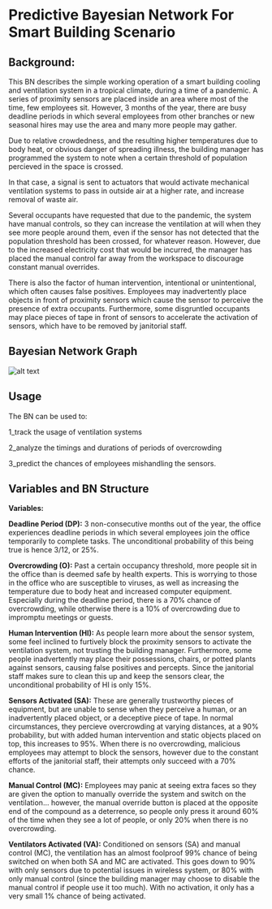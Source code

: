 # Predictive Bayesian Network For Smart Building Scenario

## Background:

This BN describes the simple working operation of a smart building cooling and ventilation system in a tropical climate, during a time of a pandemic. A series of proximity sensors are placed inside an area where most of the time, few employees sit. However, 3 months of the year, there are busy deadline periods in which several employees from other branches or new seasonal hires may use the area and many more people may gather. 

Due to relative crowdedness, and the resulting higher temperatures due to body heat, or obvious danger of spreading illness, the building manager has programmed the system to note when a certain threshold of population percieved in the space is crossed. 

In that case, a signal is sent to actuators that would activate mechanical ventilation systems to pass in outside air at a higher rate, and increase removal of waste air.

Several occupants have requested that due to the pandemic, the system have manual controls, so they can increase the ventilation at will when they see more people around them, even if the sensor has not detected that the population threshold has been crossed, for whatever reason. However, due to the increased electricity cost that would be incurred, the manager has placed the manual control far away from the workspace to discourage constant manual overrides.

There is also the factor of human intervention, intentional or unintentional, which often causes false positives. Employees may inadvertently place objects in front of proximity sensors which cause the sensor to perceive the presence of extra occupants. Furthermore, some disgruntled occupants may place pieces of tape in front of sensors to accelerate the activation of sensors, which have to be removed by janitorial staff.

## Bayesian Network Graph
![alt text](https://github.com/hammadharoonk/bayesiansmartbuilding/blob/main/graph.jpg?raw=true)


## Usage
The BN can be used to:

1_track the usage of ventilation systems

2_analyze the timings and durations of periods of overcrowding

3_predict the chances of employees mishandling the sensors.

## Variables and BN Structure

**Variables:**

**Deadline Period (DP):** 3 non-consecutive months out of the year, the office experiences deadline periods in which several employees join the office temporarily to complete tasks. The unconditional probability of this being true is hence 3/12, or 25%.

**Overcrowding (O):** Past a certain occupancy threshold, more people sit in the office than is deemed safe by health experts. This is worrying to those in the office who are susceptible to viruses, as well as increasing the temperature due to body heat and increased computer equipment. Especially during the deadline period, there is a 70% chance of overcrowding, while otherwise there is a 10% of overcrowding due to impromptu meetings or guests.

**Human Intervention (HI):** As people learn more about the sensor system, some feel inclined to furtively block the proximity sensors to activate the ventilation system, not trusting the building manager. Furthermore, some people inadvertently may place their possessions, chairs, or potted plants against sensors, causing false positives and percepts. Since the janitorial staff makes sure to clean this up and keep the sensors clear, the unconditional probability of HI is only 15%.

**Sensors Activated (SA):** These are generally trustworthy pieces of equipment, but are unable to sense when they perceive a human, or an inadvertently placed object, or a deceptive piece of tape. In normal circumstances, they percieve overcrowding at varying distances, at a 90% probability, but with added human intervention and static objects placed on top, this increases to 95%. When there is no overcrowding, malicious employees may attempt to block the sensors, however due to the constant efforts of the janitorial staff, their attempts only succeed with a 70% chance.

**Manual Control (MC):** Employees may panic at seeing extra faces so they are given the option to manually override the system and switch on the ventilation... however, the manual override button is placed at the opposite end of the compound as a deterrence, so people only press it around 60% of the time when they see a lot of people, or only 20% when there is no overcrowding.

**Ventilators Activated (VA):** Conditioned on sensors (SA) and manual control (MC), the ventilation has an almost foolproof 99% chance of being switched on when both SA and MC are activated. This goes down to 90% with only sensors due to potential issues in wireless system, or 80% with only manual control (since the building manager may choose to disable the manual control if people use it too much). With no activation, it only has a very small 1% chance of being activated.
